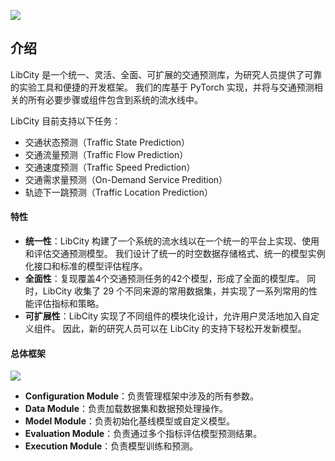 ![](/_static/logo.png)

## 介绍

LibCity 是一个统一、灵活、全面、可扩展的交通预测库，为研究人员提供了可靠的实验工具和便捷的开发框架。 我们的库基于 PyTorch 实现，并将与交通预测相关的所有必要步骤或组件包含到系统的流水线中。

LibCity 目前支持以下任务：

* 交通状态预测（Traffic State Prediction）
* 交通流量预测（Traffic Flow Prediction）
* 交通速度预测（Traffic Speed Prediction）
* 交通需求量预测（On-Demand Service Predition）
* 轨迹下一跳预测（Traffic Location Prediction）

#### 特性

* **统一性**：LibCity 构建了一个系统的流水线以在一个统一的平台上实现、使用和评估交通预测模型。 我们设计了统一的时空数据存储格式、统一的模型实例化接口和标准的模型评估程序。
* **全面性**：复现覆盖4个交通预测任务的42个模型，形成了全面的模型库。 同时，LibCity 收集了 29 个不同来源的常用数据集，并实现了一系列常用的性能评估指标和策略。
* **可扩展性**：LibCity 实现了不同组件的模块化设计，允许用户灵活地加入自定义组件。 因此，新的研究人员可以在 LibCity 的支持下轻松开发新模型。

#### 总体框架

![](/_static/framework.png)

* **Configuration Module**：负责管理框架中涉及的所有参数。
* **Data Module**：负责加载数据集和数据预处理操作。
* **Model Module**：负责初始化基线模型或自定义模型。
* **Evaluation Module**：负责通过多个指标评估模型预测结果。
* **Execution Module**：负责模型训练和预测。

